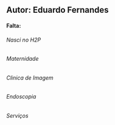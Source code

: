 ## Autor: Eduardo Fernandes

#### Falta:

###### Nasci no H2P
###### Maternidade
###### Clinica de Imagem
###### Endoscopia
###### Serviços
